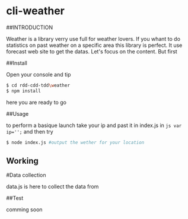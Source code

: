 # cli-weather

##INTRODUCTION

Weather is a library verry use full for weather lovers. If you whant to do statistics
on past weather on a specific area this library is perfect. It use forecast web site to get the datas. Let's focus on the content.
But first 

##Install

Open your console and tip

```bash
$ cd rdd-cdd-tdd\weather
$ npm install
```
here you are ready to go

##Usage

to perform a basique launch take your ip and past it in index.js in
 ```js var ip='';```
and then try
```bash
$ node index.js #output the wether for your location
```

## Working 

#Data collection


data.js is here to collect the data from


##Test

comming soon